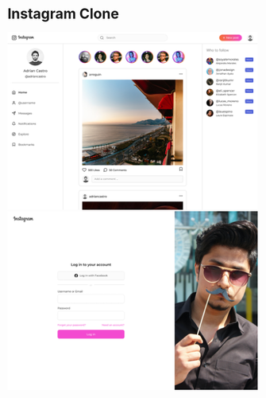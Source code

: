 # Instagram Clone

![Readme cover](/docs/home.png "Instagram Clone Home")
![Readme cover](/docs/login.png "Instagram Clone Login")
